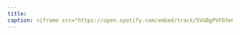 ```yaml
---
title: 
caption: <iframe src="https://open.spotify.com/embed/track/5VGBgPVFO3e0lWz4WHYntQ" width="100%" height="80" frameBorder="0" allowtransparency="true" allow="encrypted-media"></iframe>
---
```

